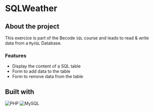 # SQLWeather

## About the project

This exercice is part of the Becode `SQL` course
and leads to read & write data from a `MySQL` Database.

### Features

- Display the content of a SQL table
- Form to add data to the table
- Form to remove data from the table

## Built with

![PHP](https://img.shields.io/badge/PHP-777BB4?style=for-the-badge&logo=php&logoColor=white)
![MySQL](https://img.shields.io/badge/mysql-%2300f.svg?style=for-the-badge&logo=mysql&logoColor=white)
